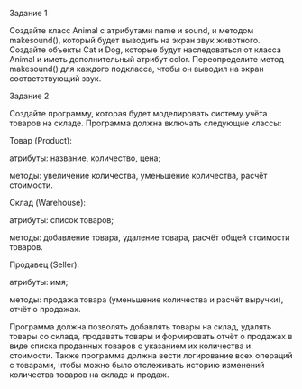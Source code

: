 Задание 1

Создайте класс Animal с атрибутами name и sound, и методом makesound(), который будет выводить на экран звук животного. Создайте объекты Cat и Dog, которые будут наследоваться от класса Animal и иметь дополнительный атрибут color. Переопределите метод makesound() для каждого подкласса, чтобы он выводил на экран соответствующий звук.

Задание 2

 

Создайте программу, которая будет моделировать систему учёта товаров на складе. Программа должна включать следующие классы:

Товар (Product):

атрибуты: название, количество, цена;

методы: увеличение количества, уменьшение количества, расчёт стоимости.

Склад (Warehouse):

атрибуты: список товаров;

методы: добавление товара, удаление товара, расчёт общей стоимости товаров.

Продавец (Seller):

атрибуты: имя;

методы: продажа товара (уменьшение количества и расчёт выручки), отчёт о продажах.

 

Программа должна позволять добавлять товары на склад, удалять товары со склада, продавать товары и формировать отчёт о продажах в виде списка проданных товаров с указанием их количества и стоимости. Также программа должна вести логирование всех операций с товарами, чтобы можно было отслеживать историю изменений количества товаров на складе и продаж.
